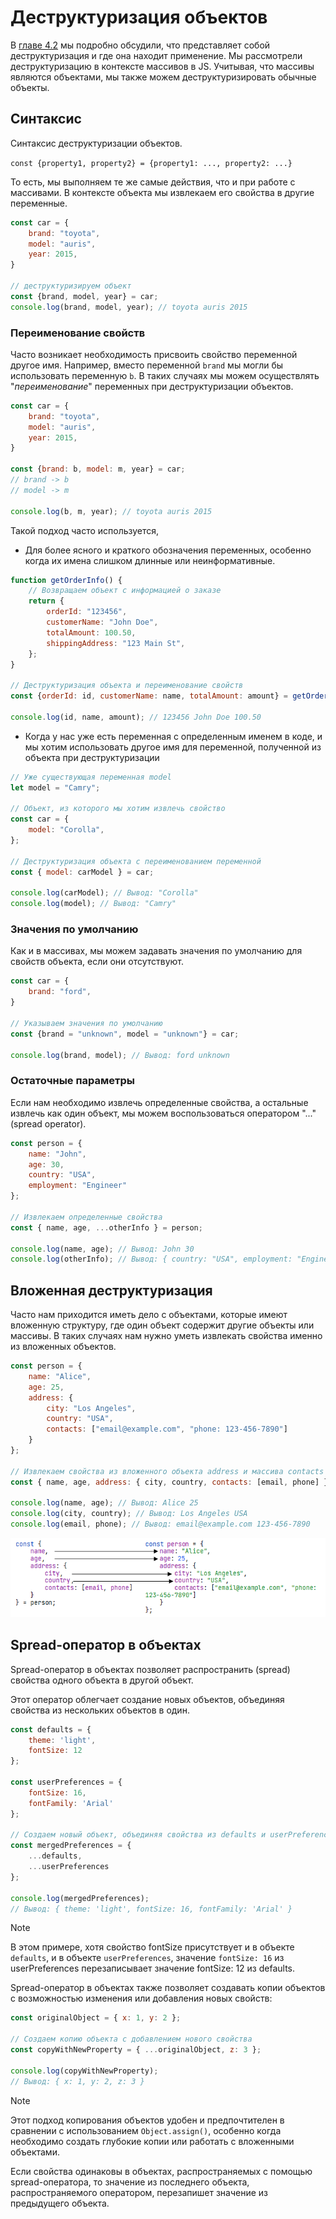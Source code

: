 # Деструктуризация объектов

В [главе 4.2](../04_arrays/42_destructuring_spread_operator.md) мы подробно обсудили, что представляет собой деструктуризация и где она находит применение. Мы рассмотрели деструктуризацию в контексте массивов в JS. Учитывая, что массивы являются объектами, мы также можем деструктуризировать обычные объекты.

## Синтаксис

Синтаксис деструктуризации объектов.

`const {property1, property2} = {property1: ..., property2: ...}`

То есть, мы выполняем те же самые действия, что и при работе с массивами. В контексте объекта мы извлекаем его свойства в другие переменные.

```js
const car = {
    brand: "toyota",
    model: "auris",
    year: 2015,
}

// деструктуризируем объект
const {brand, model, year} = car;
console.log(brand, model, year); // toyota auris 2015
```

### Переименование свойств

Часто возникает необходимость присвоить свойство переменной другое имя. Например, вместо переменной `brand` мы могли бы использовать переменную `b`. В таких случаях мы можем осуществлять "_переименование_" переменных при деструктуризации объектов.

```js
const car = {
    brand: "toyota",
    model: "auris",
    year: 2015,
}

const {brand: b, model: m, year} = car;
// brand -> b
// model -> m

console.log(b, m, year); // toyota auris 2015
```

Такой подход часто используется, 
* Для более ясного и краткого обозначения переменных, особенно когда их имена слишком длинные или неинформативные.
```js
function getOrderInfo() {
    // Возвращаем объект с информацией о заказе
    return {
        orderId: "123456",
        customerName: "John Doe",
        totalAmount: 100.50,
        shippingAddress: "123 Main St",
    };
}

// Деструктуризация объекта и переименование свойств
const {orderId: id, customerName: name, totalAmount: amount} = getOrderInfo();

console.log(id, name, amount); // 123456 John Doe 100.50
```
* Когда у нас уже есть переменная с определенным именем в коде, и мы хотим использовать другое имя для переменной, полученной из объекта при деструктуризации

```js
// Уже существующая переменная model
let model = "Camry";

// Объект, из которого мы хотим извлечь свойство
const car = {
    model: "Corolla",
};

// Деструктуризация объекта с переименованием переменной
const { model: carModel } = car;

console.log(carModel); // Вывод: "Corolla"
console.log(model); // Вывод: "Camry"
```

### Значения по умолчанию

Как и в массивах, мы можем задавать значения по умолчанию для свойств объекта, если они отсутствуют.

```js
const car = {
    brand: "ford",
}

// Указываем значения по умолчанию
const {brand = "unknown", model = "unknown"} = car;

console.log(brand, model); // Вывод: ford unknown
```

### Остаточные параметры

Если нам необходимо извлечь определенные свойства, а остальные извлечь как один объект, мы можем воспользоваться оператором "..." (spread operator).

```js
const person = {
    name: "John",
    age: 30,
    country: "USA",
    employment: "Engineer"
};

// Извлекаем определенные свойства
const { name, age, ...otherInfo } = person;

console.log(name, age); // Вывод: John 30
console.log(otherInfo); // Вывод: { country: "USA", employment: "Engineer" }
```

## Вложенная деструктуризация

Часто нам приходится иметь дело с объектами, которые имеют вложенную структуру, где один объект содержит другие объекты или массивы. В таких случаях нам нужно уметь извлекать свойства именно из вложенных объектов.

```js
const person = {
    name: "Alice",
    age: 25,
    address: {
        city: "Los Angeles",
        country: "USA",
        contacts: ["email@example.com", "phone: 123-456-7890"]
    }
};

// Извлекаем свойства из вложенного объекта address и массива contacts
const { name, age, address: { city, country, contacts: [email, phone] } } = person;

console.log(name, age); // Вывод: Alice 25
console.log(city, country); // Вывод: Los Angeles USA
console.log(email, phone); // Вывод: email@example.com 123-456-7890
```
![Object Destructuring](../../_images/object_three.png)

## Spread-оператор в объектах

Spread-оператор в объектах позволяет распространить (spread) свойства одного объекта в другой объект.

Этот оператор облегчает создание новых объектов, объединяя свойства из нескольких объектов в один.

```js
const defaults = {
    theme: 'light',
    fontSize: 12
};

const userPreferences = {
    fontSize: 16,
    fontFamily: 'Arial'
};

// Создаем новый объект, объединяя свойства из defaults и userPreferences
const mergedPreferences = { 
    ...defaults, 
    ...userPreferences 
};

console.log(mergedPreferences);
// Вывод: { theme: 'light', fontSize: 16, fontFamily: 'Arial' }
```

> [!NOTE]
> В этом примере, хотя свойство fontSize присутствует и в объекте `defaults`, и в объекте `userPreferences`, значение `fontSize: 16` из userPreferences перезаписывает значение fontSize: 12 из defaults.

Spread-оператор в объектах также позволяет создавать копии объектов с возможностью изменения или добавления новых свойств:

```js
const originalObject = { x: 1, y: 2 };

// Создаем копию объекта с добавлением нового свойства
const copyWithNewProperty = { ...originalObject, z: 3 };

console.log(copyWithNewProperty);
// Вывод: { x: 1, y: 2, z: 3 }
```

> [!NOTE]
> Этот подход копирования объектов удобен и предпочтителен в сравнении с использованием `Object.assign()`, особенно когда необходимо создать глубокие копии или работать с вложенными объектами.

Если свойства одинаковы в объектах, распространяемых с помощью spread-оператора, то значение из последнего объекта, распространяемого оператором, перезапишет значение из предыдущего объекта.